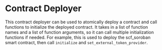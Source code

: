 # Contract Deployer

This contract deployer can be used to atomically deploy a contract and call functions to initialize the deployed contract. It takes in a list of function names and a list of function arguments, so it can call multiple initialization functions if needed. For example, this is used to deploy the scf_soroban smart contract, then call `initialize` and `set_external_token_provider`.
